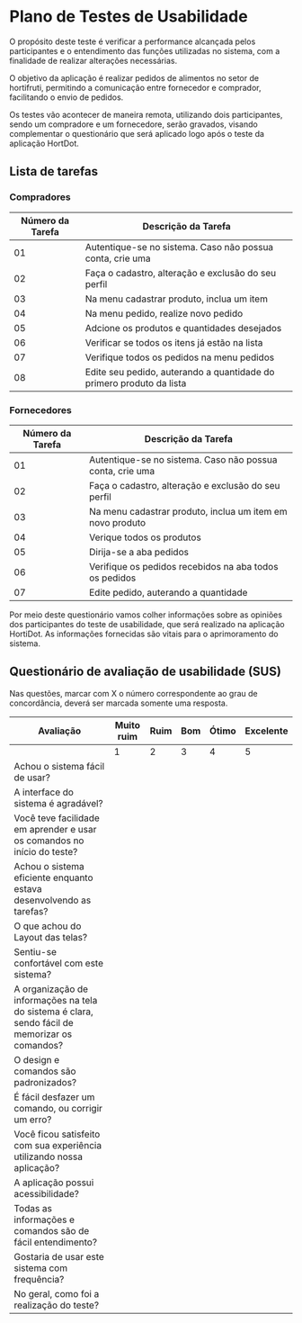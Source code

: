 # Plano de Testes de Usabilidade

O propósito deste teste é verificar a performance alcançada pelos participantes e o entendimento das funções utilizadas no sistema, com a finalidade de realizar alterações necessárias.

O objetivo da aplicação é realizar pedidos de alimentos no setor de hortifruti, permitindo a comunicação entre fornecedor e comprador, facilitando o envio de pedidos.

Os testes vão acontecer de maneira remota, utilizando dois participantes, sendo um compradore e um fornecedore, serão gravados, visando complementar o questionário que será aplicado logo após o teste da aplicação HortDot.

## Lista de tarefas

### Compradores

| Número da Tarefa | Descrição da Tarefa                                              |
| ---------------- | ---------------------------------------------------------------- |
| 01               | Autentique-se no sistema. Caso não possua conta, crie uma        |
| 02               | Faça o cadastro, alteração e exclusão do seu perfil              |
| 03               | Na menu cadastrar produto, inclua um item                        |
| 04               | Na menu pedido, realize novo pedido                              |
| 05               | Adcione os produtos e quantidades desejados              |
| 06               | Verificar se todos os itens já estão na lista                    |
| 07               | Verifique todos os pedidos na menu pedidos                       |
| 08               | Edite seu pedido, auterando a quantidade do primero produto da lista|

### Fornecedores

| Número da Tarefa | Descrição da Tarefa                                       |
| ---------------- | --------------------------------------------------------- |
| 01               | Autentique-se no sistema. Caso não possua conta, crie uma |
| 02               | Faça o cadastro, alteração e exclusão do seu perfil       |
| 03               | Na menu cadastrar produto, inclua um item em novo produto |
| 04               | Verique todos os produtos                                 |
| 05               | Dirija-se a aba pedidos                                   |
| 06               | Verifique os pedidos recebidos na aba todos os pedidos    |
| 07               | Edite pedido, auterando a quantidade                      |

Por meio deste questionário vamos colher informações sobre as opiniões dos participantes do teste de usabilidade, que será realizado na aplicação HortiDot. As informações fornecidas são vitais para o aprimoramento do sistema.

## Questionário de avaliação de usabilidade (SUS)

Nas questões, marcar com X o número correspondente ao grau de concordância, deverá ser marcada somente uma resposta.

| Avaliação                                                | Muito ruim | Ruim | Bom | Ótimo | Excelente |
| -------------------------------------------------------- | ---------- | ---- | --- | ----- | --------- |
|                                                          | 1          | 2    | 3   | 4     | 5         |
| Achou o sistema fácil de usar?                           |            |      |     |       |           |
| A interface do sistema é agradável?                      |            |      |     |       |           |
| Você teve facilidade em aprender e usar os comandos no início do teste? |           |      |     |      |          |
| Achou o sistema eficiente enquanto estava desenvolvendo as tarefas? |            |      |     |       |           |
| O que achou do Layout das telas?                         |            |      |     |       |           |
| Sentiu-se confortável com este sistema?                  |            |      |     |       |           |
| A organização de informações na tela do sistema é clara, sendo fácil de memorizar os comandos? |            |      |     |       |           |
| O design e comandos são padronizados?                    |            |      |     |       |           |
| É fácil desfazer um comando, ou corrigir um erro?        |            |      |     |       |           |
| Você ficou satisfeito com sua experiência utilizando nossa aplicação? |            |      |     |       |           |
| A aplicação possui acessibilidade?                       |            |      |     |       |           |
| Todas as informações e comandos são de fácil entendimento? |            |      |     |       |           |
| Gostaria de usar este sistema com frequência?            |            |      |     |       |           |
| No geral, como foi a realização do teste?                |            |      |     |       |           |

